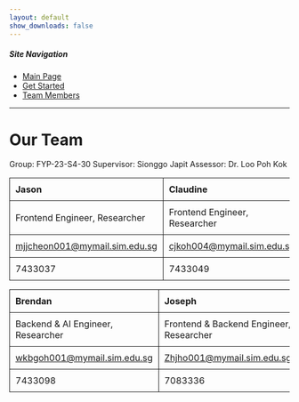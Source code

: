 ```yaml
---
layout: default
show_downloads: false
---
```


##### Site Navigation

* [Main Page](./index.html)
* [Get Started](./install.html)
* [Team Members](./team.html)

* * *

# Our Team

Group: FYP-23-S4-30
Supervisor: Sionggo Japit
Assessor: Dr. Loo Poh Kok

<style>
  table {
    border-collapse: collapse;
    width: 100%;
  }

  th, td {
    border: 1px solid #1d1d1d; 
    padding: 10px;
    text-align: left;
  }
</style>

|   **Jason**   | **Claudine**  |  **Elliot**   |
| --------------- | --------------- | --------------- |
| Frontend Engineer, Researcher | Frontend Engineer, Researcher | Backend & AI Engineer, Researcher |
| mjjcheon001@mymail.sim.edu.sg | cjkoh004@mymail.sim.edu.sg | anderson001@mymail.sim.edu.sg |
| 7433037 | 7433049 | 7432975 |

|  **Brendan**  |  **Joseph**   |
| --------------- | --------------- |
| Backend & AI Engineer, Researcher | Frontend & Backend Engineer, Researcher |
| wkbgoh001@mymail.sim.edu.sg | Zhjho001@mymail.sim.edu.sg |
| 7433098 | 7083336 |